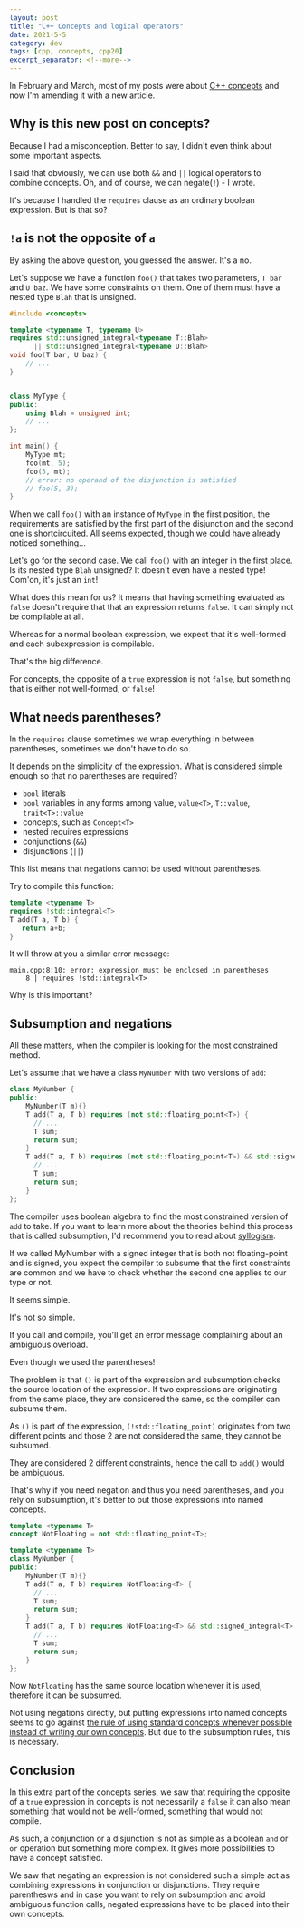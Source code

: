 ```yaml
---
layout: post
title: "C++ Concepts and logical operators"
date: 2021-5-5
category: dev
tags: [cpp, concepts, cpp20]
excerpt_separator: <!--more-->
---
```

In February and March, most of my posts were about [C++ concepts](https://www.sandordargo.com/blog/2021/02/10/cpp-concepts-motivations) and now I'm amending it with a new article.
<!--more-->

## Why is this new post on concepts?

Because I had a misconception. Better to say, I didn't even think about some important aspects.

I said that obviously, we can use both `&&` and `||` logical operators to combine concepts. Oh, and of course, we can negate(`!`) - I wrote.

It's because I handled the `requires` clause as an ordinary boolean expression. But is that so?

## `!a` is not the opposite of `a`

By asking the above question, you guessed the answer. It's a no.

Let's suppose we have a function `foo()` that takes two parameters, `T bar` and `U baz`. We have some constraints on them. One of them must have a nested type `Blah` that is unsigned.

```cpp
#include <concepts>

template <typename T, typename U>
requires std::unsigned_integral<typename T::Blah> 
      || std::unsigned_integral<typename U::Blah>
void foo(T bar, U baz) {
    // ...
}


class MyType {
public:
    using Blah = unsigned int;
    // ...
};

int main() {
    MyType mt;
    foo(mt, 5);
    foo(5, mt);
    // error: no operand of the disjunction is satisfied
    // foo(5, 3);
}
```
When we call `foo()` with an instance of `MyType` in the first position, the requirements are satisfied by the first part of the disjunction and the second one is shortcircuited. All seems expected, though we could have already noticed something...

Let's go for the second case. We call `foo()` with an integer in the first place. Is its nested type `Blah` unsigned? It doesn't even have a nested type! Com'on, it's just an `int`!

What does this mean for us? It means that having something evaluated as `false` doesn't require that that an expression returns `false`. It can simply not be compilable at all.

Whereas for a normal boolean expression, we expect that it's well-formed and each subexpression is compilable.

That's the big difference.

For concepts, the opposite of a `true` expression is not `false`, but something that is either not well-formed, or `false`!

## What needs parentheses?

In the `requires` clause sometimes we wrap everything in between parentheses, sometimes we don't have to do so.

It depends on the simplicity of the expression. What is considered simple enough so that no parentheses are required?

- `bool` literals
- `bool` variables in any forms among value, `value<T>`, `T::value`, `trait<T>::value`
- concepts, such as `Concept<T>`
- nested requires expressions
- conjunctions (`&&`)
- disjunctions (`||`)

This list means that negations cannot be used without parentheses.

Try to compile this function:

```cpp
template <typename T>
requires !std::integral<T>
T add(T a, T b) {
   return a+b;
}
``` 

It will throw at you a similar error message:

```
main.cpp:8:10: error: expression must be enclosed in parentheses
    8 | requires !std::integral<T>
```
Why is this important?

## Subsumption and negations

All these matters, when the compiler is looking for the most constrained method.

Let's assume that we have a class `MyNumber` with two versions of `add`:

```cpp
class MyNumber {
public:
    MyNumber(T m){}
    T add(T a, T b) requires (not std::floating_point<T>) {
      // ...
      T sum;
      return sum; 
    }
    T add(T a, T b) requires (not std::floating_point<T>) && std::signed_integral<T> {
      // ...
      T sum;
      return sum; 
    }
};

```

The compiler uses boolean algebra to find the most constrained version of `add` to take. If you want to learn more about the theories behind this process that is called subsumption, I'd recommend you to read about [syllogism](https://en.wikipedia.org/wiki/Syllogism).

If we called MyNumber with a signed integer that is both not floating-point and is signed, you expect the compiler to subsume that the first constraints are common and we have to check whether the second one applies to our type or not.

It seems simple.

It's not so simple.

If you call and compile, you'll get an error message complaining about an ambiguous overload.

Even though we used the parentheses!

The problem is that `()` is part of the expression and subsumption checks the source location of the expression. If two expressions are originating from the same place, they are considered the same, so the compiler can subsume them.

As `()` is part of the expression, `(!std::floating_point)` originates from two different points and those 2 are not considered the same, they cannot be subsumed.

They are considered 2 different constraints, hence the call to `add()` would be ambiguous.

That's why if you need negation and thus you need parentheses, and you rely on subsumption, it's better to put those expressions into named concepts.

```cpp
template <typename T>
concept NotFloating = not std::floating_point<T>;

template <typename T>
class MyNumber {
public:
    MyNumber(T m){}
    T add(T a, T b) requires NotFloating<T> {
      // ...
      T sum;
      return sum; 
    }
    T add(T a, T b) requires NotFloating<T> && std::signed_integral<T> {
      // ...
      T sum;
      return sum; 
    }
};
```

Now `NotFloating` has the same source location whenever it is used, therefore it can be subsumed.

Not using negations directly, but putting expressions into named concepts seems to go against [the rule of using standard concepts whenever possible instead of writing our own concepts](https://isocpp.github.io/CppCoreGuidelines/CppCoreGuidelines#t11-whenever-possible-use-standard-concepts). But due to the subsumption rules, this is necessary.

## Conclusion

In this extra part of the concepts series, we saw that requiring the opposite of a `true` expression in concepts is not necessarily a `false` it can also mean something that would not be well-formed, something that would not compile.

As such, a conjunction or a disjunction is not as simple as a boolean `and` or `or` operation but something more complex. It gives more possibilities to have a concept satisfied.

We saw that negating an expression is not considered such a simple act as combining expressions in conjunction or disjunctions. They require parenthesws and in case you want to rely on subsumption and avoid ambiguous function calls, negated expressions have to be placed into their own concepts.